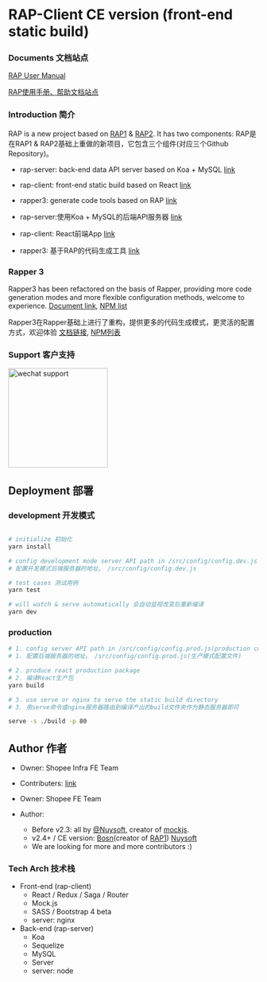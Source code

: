 # RAP-Client CE version (front-end static build)

### Documents 文档站点

[RAP User Manual](https://infra-fe.github.io/rap-client/)

[RAP使用手册、帮助文档站点](https://infra-fe.github.io/rap-client/)
### Introduction 简介

RAP is a new project based on [RAP1](https://github.com/thx/RAP) & [RAP2](https://github.com/thx/rap2-delos). It has two components:
RAP是在RAP1 & RAP2基础上重做的新项目，它包含三个组件(对应三个Github Repository)。

* rap-server: back-end data API server based on Koa + MySQL [link](https://github.com/infra-fe/rap-client)
* rap-client: front-end static build based on React [link](https://github.com/infra-fe/rap-server)
* rapper3: generate code tools based on RAP [link](https://github.com/infra-fe/rapper3)

* rap-server:使用Koa + MySQL的后端API服务器 [link](https://github.com/infra-fe/rap-client)
* rap-client: React前端App [link](https://github.com/infra-fe/rap-server)
* rapper3: 基于RAP的代码生成工具 [link](https://github.com/infra-fe/rapper3)

### Rapper 3

Rapper3 has been refactored on the basis of Rapper, providing more code generation modes and more flexible configuration methods, welcome to experience.
[Document link](https://infra-fe.github.io/rap-client/code), [NPM list](https://www.npmjs.com/search?q=%40rapper3)

Rapper3在Rapper基础上进行了重构，提供更多的代码生成模式，更灵活的配置方式，欢迎体验
[文档链接](https://infra-fe.github.io/rap-client/code), [NPM列表](https://www.npmjs.com/search?q=%40rapper3)

### Support 客户支持

<img src="https://user-images.githubusercontent.com/13103261/205011922-fb031bd9-2651-4844-bd3b-1cc414c11ac6.png" alt="wechat support" width=200 />


## Deployment 部署

### development 开发模式

```sh

# initialize 初始化
yarn install

# config development mode server API path in /src/config/config.dev.js
# 配置开发模式后端服务器的地址。 /src/config/config.dev.js

# test cases 测试用例
yarn test

# will watch & serve automatically 会自动监视改变后重新编译
yarn dev

```

### production

```sh
# 1. config server API path in /src/config/config.prod.js(production config file)
# 1. 配置后端服务器的地址。 /src/config/config.prod.js(生产模式配置文件)

# 2. produce react production package
# 2. 编译React生产包
yarn build

# 3. use serve or nginx to serve the static build directory
# 3. 用serve命令或nginx服务器路由到编译产出的build文件夹作为静态服务器即可

serve -s ./build -p 80
```

## Author 作者

* Owner: Shopee Infra FE Team
* Contributers: [link](https://github.com/infra-fe/rap-client/graphs/contributors)

* Owner: Shopee FE Team
* Author:
  * Before v2.3: all by [@Nuysoft](https://github.com/nuysoft/), creator of [mockjs](mockjs.com).
  * v2.4+ / CE version: [Bosn](http://github.com/bosn/)(creator of [RAP1](https://github.com/thx/RAP)) [Nuysoft](https://github.com/nuysoft/)
  * We are looking for more and more contributors :)


### Tech Arch 技术栈

* Front-end (rap-client)
    * React / Redux / Saga / Router
    * Mock.js
    * SASS / Bootstrap 4 beta
    * server: nginx
* Back-end (rap-server)
    * Koa
    * Sequelize
    * MySQL
    * Server
    * server: node
